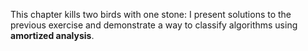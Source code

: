 This chapter kills two birds with one stone: I present solutions to the previous exercise and demonstrate a way to classify algorithms using **amortized analysis**.